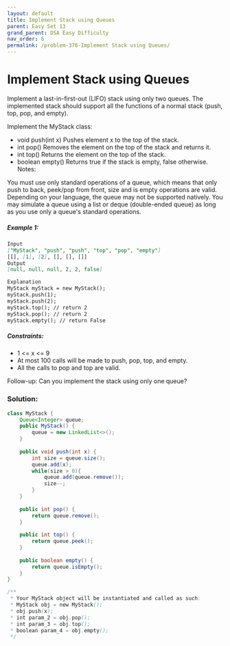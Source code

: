 ```yaml
---
layout: default
title: Implement Stack using Queues
parent: Easy Set 13
grand_parent: DSA Easy Difficulty
nav_order: 6
permalink: /problem-376-Implement Stack using Queues/
---
```

# Implement Stack using Queues
Implement a last-in-first-out (LIFO) stack using only two queues. The implemented stack should support all the functions of a normal stack (push, top, pop, and empty).

Implement the MyStack class:

* void push(int x) Pushes element x to the top of the stack.
* int pop() Removes the element on the top of the stack and returns it.
* int top() Returns the element on the top of the stack.
* boolean empty() Returns true if the stack is empty, false otherwise.
Notes:

You must use only standard operations of a queue, which means that only push to back, peek/pop from front, size and is empty operations are valid.
Depending on your language, the queue may not be supported natively. You may simulate a queue using a list or deque (double-ended queue) as long as you use only a queue's standard operations.

##### Example 1:
```markdown
Input
["MyStack", "push", "push", "top", "pop", "empty"]
[[], [1], [2], [], [], []]
Output
[null, null, null, 2, 2, false]

Explanation
MyStack myStack = new MyStack();
myStack.push(1);
myStack.push(2);
myStack.top(); // return 2
myStack.pop(); // return 2
myStack.empty(); // return False
```
##### Constraints:
* 1 <= x <= 9
* At most 100 calls will be made to push, pop, top, and empty.
* All the calls to pop and top are valid.

Follow-up: Can you implement the stack using only one queue?

### Solution:
```java
class MyStack {
    Queue<Integer> queue;
    public MyStack() {
        queue = new LinkedList<>();
    }
    
    public void push(int x) {
        int size = queue.size();
        queue.add(x);
        while(size > 0){
            queue.add(queue.remove());
            size--;
        }
    }
    
    public int pop() {
        return queue.remove();
    }
    
    public int top() {
        return queue.peek();
    }
    
    public boolean empty() {
        return queue.isEmpty();
    }
}

/**
 * Your MyStack object will be instantiated and called as such:
 * MyStack obj = new MyStack();
 * obj.push(x);
 * int param_2 = obj.pop();
 * int param_3 = obj.top();
 * boolean param_4 = obj.empty();
 */
```